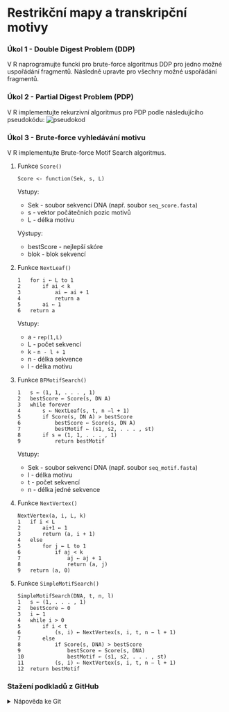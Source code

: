 # Restrikční mapy a transkripční motivy

### Úkol 1 - Double Digest Problem (DDP)
V R naprogramujte funcki pro brute-force algoritmus DDP pro jedno možné uspořádání fragmentů. 
Následně upravte pro všechny možné uspořádání fragmentů.

### Úkol 2 - Partial Digest Problem (PDP)
V R implementujte rekurzivní algoritmus pro PDP podle následujícího pseudokódu:
![pseudokod](https://user-images.githubusercontent.com/61159143/138432078-dd18c12d-ba6a-47b9-aa44-99d9d46090df.PNG)


### Úkol 3 - Brute-force vyhledávání motivu
V R implementujte Brute-force Motif Search algoritmus.
1. Funkce `Score()`
    ```
    Score <- function(Sek, s, L)
   ```
   Vstupy:
   * Sek - soubor sekvencí DNA (např. soubor `seq_score.fasta`)
   * s - vektor počátečních pozic motivů
   * L - délka motivu
   
   Výstupy:
   * bestScore - nejlepší skóre
   * blok - blok sekvencí
2. Funkce `NextLeaf()`
    ```NextLeaf(a, L, k)
    1   for i ← L to 1
    2       if ai < k
    3           ai ← ai + 1
    4           return a
    5       ai ← 1
    6   return a
    ```
    Vstupy:
   * a - `rep(1,L)`
   * L - počet sekvencí
   * k - `n - l + 1`
   * n - délka sekvence
   * l - délka motivu
3. Funkce `BFMotifSearch()`
    ```
    1   s ← (1, 1, . . . , 1)
    2   bestScore ← Score(s, DN A)
    3   while forever
    4       s ← NextLeaf(s, t, n −l + 1)
    5       if Score(s, DN A) > bestScore
    6           bestScore ← Score(s, DN A)
    7           bestMotif ← (s1, s2, . . . , st)
    8       if s = (1, 1, . . . , 1)
    9           return bestMotif
    ```
    Vstupy:
   * Sek - soubor sekvencí DNA (např. soubor `seq_motif.fasta`)
   * l - délka motivu
   * t - počet sekvencí
   * n - délka jedné sekvence
4. Funkce `NextVertex()`
    ```
    NextVertex(a, i, L, k)
    1   if i < L
    2       ai+1 ← 1
    3       return (a, i + 1)
    4   else
    5       for j ← L to 1
    6           if aj < k
    7               aj ← aj + 1
    8               return (a, j)
    9   return (a, 0)
    ```
5. Funkce `SimpleMotifSearch()`
    ```
    SimpleMotifSearch(DNA, t, n, l)
    1   s ← (1, . . . , 1)
    2   bestScore ← 0
    3   i ← 1
    4   while i > 0
    5       if i < t
    6           (s, i) ← NextVertex(s, i, t, n − l + 1)
    7       else
    8           if Score(s, DNA) > bestScore
    9               bestScore ← Score(s, DNA)
    10              bestMotif ← (s1, s2, . . . , st)
    11          (s, i) ← NextVertex(s, i, t, n − l + 1)
    12  return bestMotif
    ```
### Stažení podkladů z GitHub
<details>
<summary>Nápověda ke Git</summary>

> * Nastavení editoru
> ```bash
> git config --global core.editor notepad
> ```
> * Nastavení jména a emailu
> ```bash
> git config --global user.name "Zuzana Nova"
> git config --global user.email z.nova@vut.cz
> ```
> * Ověření aktuálního nastavení
> ```bash
> git config --global --list
> ```
>
* Na vlastním GitHub účtu vytvořte kopii (**fork**) zdrojového repozitáře. 
  Otevřete v prohlížeči adresu zdrojového repozitáře. Vpravo nahoře najdete tlačítko <kbd>Fork</kbd> a klikněte na něj.
  
* Naklonujte si repozitář ze svého GitHub účtu do složky s dnešním cvičením.
```bash
git clone <repository address>
```
* V lokálním repozitáři nastavte pomocí terminálu novou vzdálenou adresu (**remote**) na **původní** (vut-mpc-prg) adresu repozitáře (trojúhelníková spolupráce):
```bash
git remote add upstream https://github.com/vut-mpc-prg/cviceni_4.git
```

### Odeslání souborů na GitHub
Vytvořte novou revizi (**commit**) a změny nahrajte na svůj vzdálený repozitář (**push**).
* Nově vytvořený soubor přidejte do revize.
```bash
git add <file_name>
```
* Vytvořte revizi, zadejte zprávu k revizi, uložte a zavřete.
```bash
git commit
```
* Vytvořenou revizi odešlete do svého repozitáře na GitHub.
```bash
git push origin master
```
</details>
